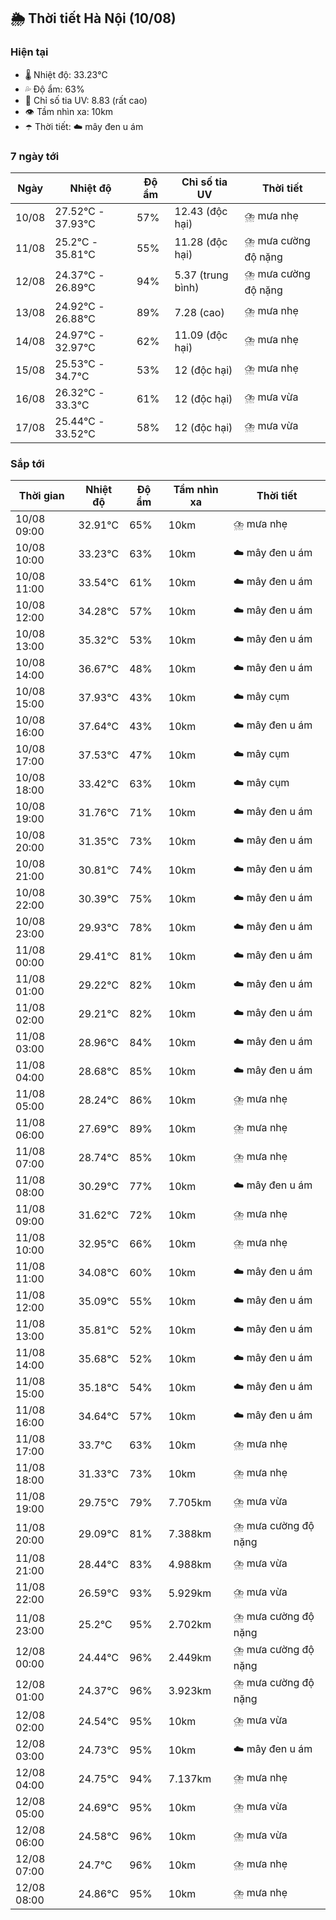 ## 🌦️ Thời tiết Hà Nội (10/08)

### Hiện tại

- 🌡️ Nhiệt độ: 33.23℃
- 💦 Độ ẩm: 63%
- 🌟 Chỉ số tia UV: 8.83 (rất cao)
- 👁️ Tầm nhìn xa: 10km
- ☂️ Thời tiết: ☁️ mây đen u ám

### 7 ngày tới

| Ngày | Nhiệt độ | Độ ẩm | Chỉ số tia UV | Thời tiết |
| --- | --- | --- | --- | --- |
| 10/08 | 27.52℃ - 37.93℃ | 57% | 12.43 (độc hại) | ⛈️ mưa nhẹ |
| 11/08 | 25.2℃ - 35.81℃ | 55% | 11.28 (độc hại) | ⛈️ mưa cường độ nặng |
| 12/08 | 24.37℃ - 26.89℃ | 94% | 5.37 (trung bình) | ⛈️ mưa cường độ nặng |
| 13/08 | 24.92℃ - 26.88℃ | 89% | 7.28 (cao) | ⛈️ mưa nhẹ |
| 14/08 | 24.97℃ - 32.97℃ | 62% | 11.09 (độc hại) | ⛈️ mưa nhẹ |
| 15/08 | 25.53℃ - 34.7℃ | 53% | 12 (độc hại) | ⛈️ mưa nhẹ |
| 16/08 | 26.32℃ - 33.3℃ | 61% | 12 (độc hại) | ⛈️ mưa vừa |
| 17/08 | 25.44℃ - 33.52℃ | 58% | 12 (độc hại) | ⛈️ mưa vừa |

### Sắp tới

| Thời gian | Nhiệt độ | Độ ẩm | Tầm nhìn xa | Thời tiết |
| --- | --- | --- | --- | --- |
| 10/08 09:00 | 32.91℃ | 65% | 10km | ⛈️ mưa nhẹ |
| 10/08 10:00 | 33.23℃ | 63% | 10km | ☁️ mây đen u ám |
| 10/08 11:00 | 33.54℃ | 61% | 10km | ☁️ mây đen u ám |
| 10/08 12:00 | 34.28℃ | 57% | 10km | ☁️ mây đen u ám |
| 10/08 13:00 | 35.32℃ | 53% | 10km | ☁️ mây đen u ám |
| 10/08 14:00 | 36.67℃ | 48% | 10km | ☁️ mây đen u ám |
| 10/08 15:00 | 37.93℃ | 43% | 10km | ☁️ mây cụm |
| 10/08 16:00 | 37.64℃ | 43% | 10km | ☁️ mây đen u ám |
| 10/08 17:00 | 37.53℃ | 47% | 10km | ☁️ mây cụm |
| 10/08 18:00 | 33.42℃ | 63% | 10km | ☁️ mây cụm |
| 10/08 19:00 | 31.76℃ | 71% | 10km | ☁️ mây đen u ám |
| 10/08 20:00 | 31.35℃ | 73% | 10km | ☁️ mây đen u ám |
| 10/08 21:00 | 30.81℃ | 74% | 10km | ☁️ mây đen u ám |
| 10/08 22:00 | 30.39℃ | 75% | 10km | ☁️ mây đen u ám |
| 10/08 23:00 | 29.93℃ | 78% | 10km | ☁️ mây đen u ám |
| 11/08 00:00 | 29.41℃ | 81% | 10km | ☁️ mây đen u ám |
| 11/08 01:00 | 29.22℃ | 82% | 10km | ☁️ mây đen u ám |
| 11/08 02:00 | 29.21℃ | 82% | 10km | ☁️ mây đen u ám |
| 11/08 03:00 | 28.96℃ | 84% | 10km | ☁️ mây đen u ám |
| 11/08 04:00 | 28.68℃ | 85% | 10km | ☁️ mây đen u ám |
| 11/08 05:00 | 28.24℃ | 86% | 10km | ⛈️ mưa nhẹ |
| 11/08 06:00 | 27.69℃ | 89% | 10km | ⛈️ mưa nhẹ |
| 11/08 07:00 | 28.74℃ | 85% | 10km | ⛈️ mưa nhẹ |
| 11/08 08:00 | 30.29℃ | 77% | 10km | ☁️ mây đen u ám |
| 11/08 09:00 | 31.62℃ | 72% | 10km | ⛈️ mưa nhẹ |
| 11/08 10:00 | 32.95℃ | 66% | 10km | ⛈️ mưa nhẹ |
| 11/08 11:00 | 34.08℃ | 60% | 10km | ☁️ mây đen u ám |
| 11/08 12:00 | 35.09℃ | 55% | 10km | ☁️ mây đen u ám |
| 11/08 13:00 | 35.81℃ | 52% | 10km | ☁️ mây đen u ám |
| 11/08 14:00 | 35.68℃ | 52% | 10km | ☁️ mây đen u ám |
| 11/08 15:00 | 35.18℃ | 54% | 10km | ☁️ mây đen u ám |
| 11/08 16:00 | 34.64℃ | 57% | 10km | ☁️ mây đen u ám |
| 11/08 17:00 | 33.7℃ | 63% | 10km | ⛈️ mưa nhẹ |
| 11/08 18:00 | 31.33℃ | 73% | 10km | ⛈️ mưa nhẹ |
| 11/08 19:00 | 29.75℃ | 79% | 7.705km | ⛈️ mưa vừa |
| 11/08 20:00 | 29.09℃ | 81% | 7.388km | ⛈️ mưa cường độ nặng |
| 11/08 21:00 | 28.44℃ | 83% | 4.988km | ⛈️ mưa vừa |
| 11/08 22:00 | 26.59℃ | 93% | 5.929km | ⛈️ mưa vừa |
| 11/08 23:00 | 25.2℃ | 95% | 2.702km | ⛈️ mưa cường độ nặng |
| 12/08 00:00 | 24.44℃ | 96% | 2.449km | ⛈️ mưa cường độ nặng |
| 12/08 01:00 | 24.37℃ | 96% | 3.923km | ⛈️ mưa cường độ nặng |
| 12/08 02:00 | 24.54℃ | 95% | 10km | ⛈️ mưa vừa |
| 12/08 03:00 | 24.73℃ | 95% | 10km | ☁️ mây đen u ám |
| 12/08 04:00 | 24.75℃ | 94% | 7.137km | ⛈️ mưa nhẹ |
| 12/08 05:00 | 24.69℃ | 95% | 10km | ⛈️ mưa vừa |
| 12/08 06:00 | 24.58℃ | 96% | 10km | ⛈️ mưa vừa |
| 12/08 07:00 | 24.7℃ | 96% | 10km | ⛈️ mưa nhẹ |
| 12/08 08:00 | 24.86℃ | 95% | 10km | ⛈️ mưa nhẹ |
